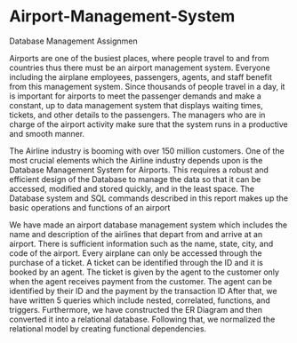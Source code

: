 # Airport-Management-System
Database Management Assignmen

Airports are one of the busiest places, where people travel to and from countries thus there must be an airport management system. Everyone including the airplane employees, passengers, agents, and staff benefit from this management system. Since thousands of people travel in a day, it is important for airports to meet the passenger demands and make a constant, up to data management system that displays waiting times, tickets, and other details to the passengers. The managers who are in charge of the airport activity make sure that the system runs in a productive and smooth manner. 

The Airline industry is booming with over 150 million customers. One of the most crucial elements which the Airline industry depends upon is the Database Management System for Airports. This requires a robust and efficient design of the Database to manage the data so that it can be accessed, modified and stored quickly, and in the least space. The Database system and SQL commands described in this report makes up the basic operations and functions of an airport

We have made an airport database management system which includes the name and description of the airlines that depart from and arrive at an airport. There is sufficient information such as the name, state, city, and code of the airport. Every airplane can only be accessed through the purchase of a ticket. A ticket can be identified through the ID and it is booked by an agent. The ticket is given by the agent to the customer only when the agent receives payment from the customer. The agent can be identified by their ID and the payment by the transaction ID
After that, we have written 5 queries which include nested, correlated, functions, and triggers. Furthermore, we have constructed the ER Diagram and then converted it into a relational database. Following that, we normalized the relational model by creating functional dependencies. 
